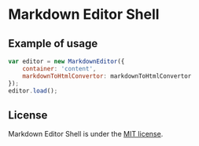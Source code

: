 # Markdown Editor Shell

## Example of usage
```javascript
var editor = new MarkdownEditor({
    container: 'content',
    markdownToHtmlConvertor: markdownToHtmlConvertor
});
editor.load();
```

## License
Markdown Editor Shell is under the [MIT license](LICENSE.md).
